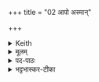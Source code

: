 +++
title = "02 आपो अस्मान्"

+++


<details><summary>Keith</summary>

Let the waters, the mothers, purify us,
With ghee let those that purify our ghee purify us.
</details>

<details><summary>मूलम्</summary>

आपो॑ अ॒स्मान्मा॒तर॑श्शुन्धन्तु।  
घृ॒तेन॑ नो घृत॒पुवᳶ॑ पुनन्तु ।
</details>
<details><summary>पद-पाठः</summary>

आपः॑ । अ॒स्मान् । मा॒तरः॑ । शु॒न्ध॒न्तु॒ । घृ॒तेन॑ । नः॒ । घृ॒त॒पुव॒ इति॑ घृत-पुवः॑ । पु॒न॒न्तु॒ । विश्व᳚म् । अ॒स्मत् । प्रेति॑ । व॒ह॒न्तु॒ । रि॒प्रम् । उदिति॑ । आ॒भ्यः॒ । शुचिः॑ । एति॑ । पू॒तः । ए॒मि॒ । 
</details>

<details><summary>भट्टभास्कर-टीका</summary>

आपो मातरः मातृस्थानीयाः अस्मान् यजमानान् शुन्धन्तु शोधयन्तु ।  
किञ्च - घृतेनोदकेन पुनन्तीति घृतपुवः । 'तन्वादीनां छन्दसि बहुलम्' इत्युवङादेशः, कृदुत्तरपदप्रकृतिस्वरत्वम् । पर्जन्यादय उच्यन्ते । ते चास्मान् घृतेनोदकेन पुनन्तु अपापान् कुर्वन्तु । घृ क्षरणे, घृतं क्षरणात् । 'अप्सु दीक्षातपसी' इत्यादि ब्राह्मणम् ॥
</details>